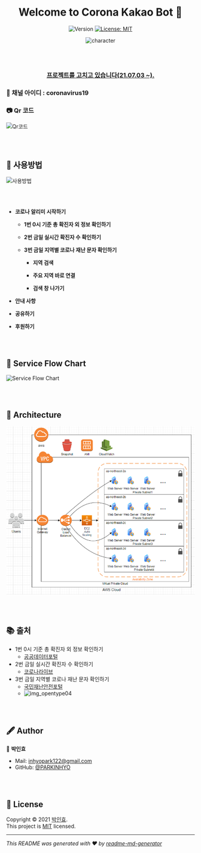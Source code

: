 <h1 align="center">Welcome to Corona Kakao Bot 👋</h1>
<p align="center">
  <img alt="Version" src="https://img.shields.io/badge/version-1.0.0-blue.svg?cacheSeconds=2592000" />
  <a href="https://github.com/PARKINHYO/corona-kakao-bot/blob/master/README.md" target="_blank">
  </a>
  <a href="https://github.com/PARKINHYO/corona-kakao-bot/blob/master/LICENSE" target="_blank">
    <img alt="License: MIT" src="https://img.shields.io/badge/license-MIT-yellow.svg" />
  </a>  
</p>

<p align="center">
<img alt="character" width="300" src="https://user-images.githubusercontent.com/47745785/105130533-8f8bf400-5b2a-11eb-9b33-27e4d68b5736.png" />
</p>

<br><br>

<h3 align="center">
<a href="https://github.com/PARKINHYO/corona-kakao-bot/projects/13" target="_blank">
프로젝트를 고치고 있습니다(21.07.03 ~).
</a>
</h3>

### 🔑 채널 아이디 : coronavirus19

### 📷 Qr 코드

<img alt="Qr코드" width="200" height="200" src="https://user-images.githubusercontent.com/47745785/104895108-d22dbf00-59b8-11eb-8af9-d1c3d25af5d5.png"/>

<br><br>

## 📜 사용방법

<img alt="사용방법" height="500" src="https://user-images.githubusercontent.com/47745785/105128866-3ff7f900-5b27-11eb-895e-b9f6c3a0a1ac.gif"/>

<br><br>

* <b>코로나 알리미 시작하기</b>

  * <b>1번 0시 기준 총 확진자 외 정보 확인하기</b>
  * <b>2번 금일 실시간 확진자 수 확인하기</b>
  * <b>3번 금일 지역별 코로나 재난 문자 확인하기</b>

    * <b>지역 검색</b>

    * <b>주요 지역 바로 연결</b>
    * <b>검색 창 나가기</b>
* <b>안내 사항</b>

* <b>공유하기</b>
* <b>후원하기</b>

<br><br>

## 📌 Service Flow Chart

 <img alt="Service Flow Chart" src="https://user-images.githubusercontent.com/47745785/104889496-a65b0b00-59b1-11eb-947e-f82649cb4623.jpg" />

<br><br>

## 📌 Architecture

<p align="center">
 <img alt="Architecture" src="./aws.jpg" />
</p>

<br><br>

## 📚 출처

* 1번 0시 기준 총 확진자 외 정보 확인하기
  * [공공데이터포털](https://www.data.go.kr/tcs/dss/selectApiDataDetailView.do?publicDataPk=15043376)
* 2번 금일 실시간 확진자 수 확인하기
  * [코로나라이브](https://corona-live.com/)
* 3번 금일 지역별 코로나 재난 문자 확인하기
  * [국민재난안전포털](https://www.safekorea.go.kr/idsiSFK/neo/sfk/cs/sfc/dis/disasterMsgList.jsp?menuSeq=679)
  * ![img_opentype04](https://user-images.githubusercontent.com/47745785/105054890-d7bcff00-5ab5-11eb-94d3-e9b32a776a9d.png)

<br><br>

## 🖋 Author

👤 **박인효**

* Mail: [inhyopark122@gmail.com](mailto:inhyopark122@gmail.com)
* GitHub: [@PARKINHYO](https://github.com/PARKINHYO)

<br><br>

## 📝 License

Copyright © 2021 [박인효](https://github.com/parkinhyo).<br/>
This project is [MIT](https://github.com/PARKINHYO/corona-kakao-bot/blob/master/LICENSE) licensed.
***
_This README was generated with ❤️ by [readme-md-generator](https://github.com/kefranabg/readme-md-generator)_